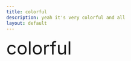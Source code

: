 ```yaml
---
title: colorful
description: yeah it's very colorful and all
layout: default
---
```


<link rel="preload" href="hue-colorful.css" as="style">
<link rel="stylesheet" type="text/css" href="hue-colorful.css">
<style>
    .colorful{font-size: 48px; margin-top: 0;}
</style>
<span class='colorful'>colorful</span>
